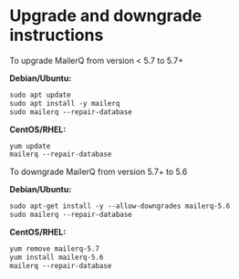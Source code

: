 # Upgrade and downgrade instructions

To upgrade MailerQ from version < 5.7 to 5.7+

**Debian/Ubuntu:**

```txt
sudo apt update
sudo apt install -y mailerq
sudo mailerq --repair-database
```

**CentOS/RHEL:**

```txt
yum update
mailerq --repair-database
```

To downgrade MailerQ from version 5.7+ to 5.6

**Debian/Ubuntu:**

```txt
sudo apt-get install -y --allow-downgrades mailerq-5.6
sudo mailerq --repair-database
```

**CentOS/RHEL:**

```txt
yum remove mailerq-5.7
yum install mailerq-5.6
mailerq --repair-database
```
